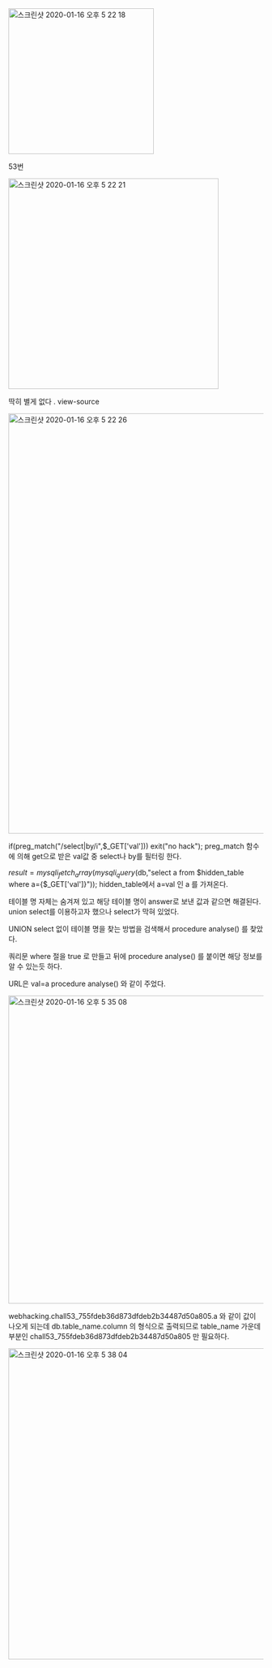 <img width="287" alt="스크린샷 2020-01-16 오후 5 22 18" src="https://user-images.githubusercontent.com/54495632/72506271-ed855c00-3884-11ea-98a5-964a653844d1.png">

53번

<img width="415" alt="스크린샷 2020-01-16 오후 5 22 21" src="https://user-images.githubusercontent.com/54495632/72506280-f1b17980-3884-11ea-8db2-6405808e17a3.png">

딱히 별게 없다 . view-source

<img width="828" alt="스크린샷 2020-01-16 오후 5 22 26" src="https://user-images.githubusercontent.com/54495632/72506302-f7a75a80-3884-11ea-8471-c71b97c85afa.png">

if(preg_match("/select|by/i",$_GET['val'])) exit("no hack");
preg_match 함수에 의해 get으로 받은 val값 중 select나 by를 필터링 한다.

$result = mysqli_fetch_array(mysqli_query($db,"select a from $hidden_table where a={$_GET['val']}"));
hidden_table에서 a=val 인 a 를 가져온다.

테이블 명 자체는 숨겨져 있고 해당 테이블 명이 answer로 보낸 값과 같으면 해결된다. union select를 이용하고자 했으나 select가 막혀 있었다.

UNION select 없이 테이블 명을 찾는 방법을 검색해서
procedure analyse() 를 찾았다.

쿼리문 where 절을 true 로 만들고 뒤에 procedure analyse() 를 붙이면
해당 정보를 알 수 있는듯 하다.

URL은 val=a procedure analyse() 와 같이 주었다.

<img width="607" alt="스크린샷 2020-01-16 오후 5 35 08" src="https://user-images.githubusercontent.com/54495632/72507341-0e4eb100-3887-11ea-8f3a-49b52c38a124.png">

webhacking.chall53_755fdeb36d873dfdeb2b34487d50a805.a 
와 같이 값이 나오게 되는데 
db.table_name.column 의 형식으로 출력되므로
table_name 가운데 부분인 chall53_755fdeb36d873dfdeb2b34487d50a805 만 필요하다.

<img width="613" alt="스크린샷 2020-01-16 오후 5 38 04" src="https://user-images.githubusercontent.com/54495632/72507522-62f22c00-3887-11ea-9b6a-e28c61bfc572.png">